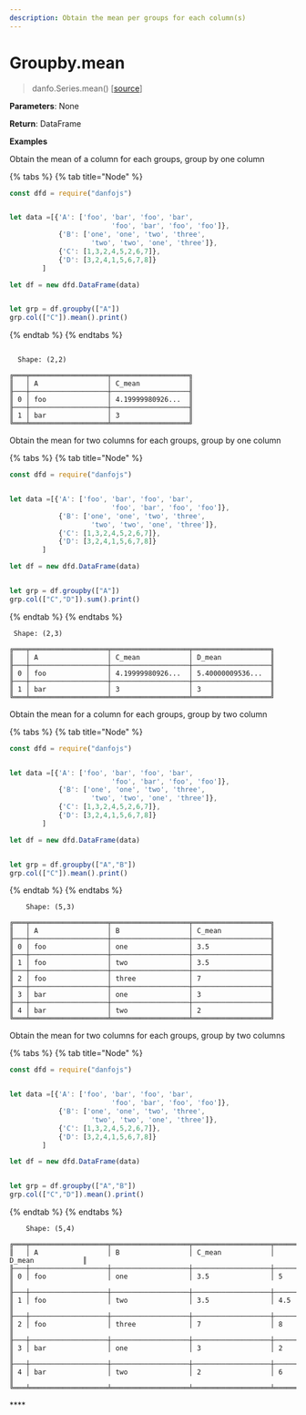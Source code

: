 ```yaml
---
description: Obtain the mean per groups for each column(s)
---
```


# Groupby.mean

> danfo.Series.mean\(\)      \[[source](https://github.com/opensource9ja/danfojs/blob/master/danfojs/src/core/groupby.js#L280)\]

**Parameters**: None

**Return**: DataFrame

**Examples**

Obtain the mean of a column for each groups, group by one column

{% tabs %}
{% tab title="Node" %}
```javascript
const dfd = require("danfojs")


let data =[{'A': ['foo', 'bar', 'foo', 'bar',
                         'foo', 'bar', 'foo', 'foo']},
            {'B': ['one', 'one', 'two', 'three',
                    'two', 'two', 'one', 'three']},
            {'C': [1,3,2,4,5,2,6,7]},
            {'D': [3,2,4,1,5,6,7,8]}
        ]

let df = new dfd.DataFrame(data)


let grp = df.groupby(["A"])
grp.col(["C"]).mean().print()
```
{% endtab %}
{% endtabs %}

```text

  Shape: (2,2) 

╔═══╤═══════════════════╤═══════════════════╗
║   │ A                 │ C_mean            ║
╟───┼───────────────────┼───────────────────╢
║ 0 │ foo               │ 4.19999980926...  ║
╟───┼───────────────────┼───────────────────╢
║ 1 │ bar               │ 3                 ║
╚═══╧═══════════════════╧═══════════════════╝
```

Obtain the mean for two columns for each groups, group by one column

{% tabs %}
{% tab title="Node" %}
```javascript
const dfd = require("danfojs")


let data =[{'A': ['foo', 'bar', 'foo', 'bar',
                         'foo', 'bar', 'foo', 'foo']},
            {'B': ['one', 'one', 'two', 'three',
                    'two', 'two', 'one', 'three']},
            {'C': [1,3,2,4,5,2,6,7]},
            {'D': [3,2,4,1,5,6,7,8]}
        ]

let df = new dfd.DataFrame(data)


let grp = df.groupby(["A"])
grp.col(["C","D"]).sum().print()
```
{% endtab %}
{% endtabs %}

```text
 Shape: (2,3) 

╔═══╤═══════════════════╤═══════════════════╤═══════════════════╗
║   │ A                 │ C_mean            │ D_mean            ║
╟───┼───────────────────┼───────────────────┼───────────────────╢
║ 0 │ foo               │ 4.19999980926...  │ 5.40000009536...  ║
╟───┼───────────────────┼───────────────────┼───────────────────╢
║ 1 │ bar               │ 3                 │ 3                 ║
╚═══╧═══════════════════╧═══════════════════╧═══════════════════╝
```

Obtain the mean for a column for each groups, group by two column

{% tabs %}
{% tab title="Node" %}
```javascript
const dfd = require("danfojs")


let data =[{'A': ['foo', 'bar', 'foo', 'bar',
                         'foo', 'bar', 'foo', 'foo']},
            {'B': ['one', 'one', 'two', 'three',
                    'two', 'two', 'one', 'three']},
            {'C': [1,3,2,4,5,2,6,7]},
            {'D': [3,2,4,1,5,6,7,8]}
        ]

let df = new dfd.DataFrame(data)


let grp = df.groupby(["A","B"])
grp.col(["C"]).mean().print()
```
{% endtab %}
{% endtabs %}

```text
    Shape: (5,3) 

╔═══╤═══════════════════╤═══════════════════╤═══════════════════╗
║   │ A                 │ B                 │ C_mean            ║
╟───┼───────────────────┼───────────────────┼───────────────────╢
║ 0 │ foo               │ one               │ 3.5               ║
╟───┼───────────────────┼───────────────────┼───────────────────╢
║ 1 │ foo               │ two               │ 3.5               ║
╟───┼───────────────────┼───────────────────┼───────────────────╢
║ 2 │ foo               │ three             │ 7                 ║
╟───┼───────────────────┼───────────────────┼───────────────────╢
║ 3 │ bar               │ one               │ 3                 ║
╟───┼───────────────────┼───────────────────┼───────────────────╢
║ 4 │ bar               │ two               │ 2                 ║
╚═══╧═══════════════════╧═══════════════════╧═══════════════════╝
```

Obtain the mean for two columns for each groups, group by two columns

{% tabs %}
{% tab title="Node" %}
```javascript
const dfd = require("danfojs")


let data =[{'A': ['foo', 'bar', 'foo', 'bar',
                         'foo', 'bar', 'foo', 'foo']},
            {'B': ['one', 'one', 'two', 'three',
                    'two', 'two', 'one', 'three']},
            {'C': [1,3,2,4,5,2,6,7]},
            {'D': [3,2,4,1,5,6,7,8]}
        ]

let df = new dfd.DataFrame(data)


let grp = df.groupby(["A","B"])
grp.col(["C","D"]).mean().print()
```
{% endtab %}
{% endtabs %}

```text
    Shape: (5,4) 

╔═══╤═══════════════════╤═══════════════════╤═══════════════════╤═══════════════════╗
║   │ A                 │ B                 │ C_mean            │ D_mean            ║
╟───┼───────────────────┼───────────────────┼───────────────────┼───────────────────╢
║ 0 │ foo               │ one               │ 3.5               │ 5                 ║
╟───┼───────────────────┼───────────────────┼───────────────────┼───────────────────╢
║ 1 │ foo               │ two               │ 3.5               │ 4.5               ║
╟───┼───────────────────┼───────────────────┼───────────────────┼───────────────────╢
║ 2 │ foo               │ three             │ 7                 │ 8                 ║
╟───┼───────────────────┼───────────────────┼───────────────────┼───────────────────╢
║ 3 │ bar               │ one               │ 3                 │ 2                 ║
╟───┼───────────────────┼───────────────────┼───────────────────┼───────────────────╢
║ 4 │ bar               │ two               │ 2                 │ 6                 ║
╚═══╧═══════════════════╧═══════════════════╧═══════════════════╧═══════════════════╝
```

\*\*\*\*

